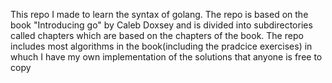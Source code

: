 This repo I made to learn the syntax of golang. The repo is based on the book "Introducing go" by Caleb Doxsey and is divided into subdirectories called chapters which are based on the chapters of the book.
The repo includes most algorithms in the book(including the pradcice exercises) in whuch I have my own implementation of the solutions that anyone is free to copy
